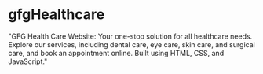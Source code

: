 # gfgHealthcare
"GFG Health Care Website: Your one-stop solution for all healthcare needs. Explore our services, including dental care, eye care, skin care, and surgical care, and book an appointment online. Built using HTML, CSS, and JavaScript."
